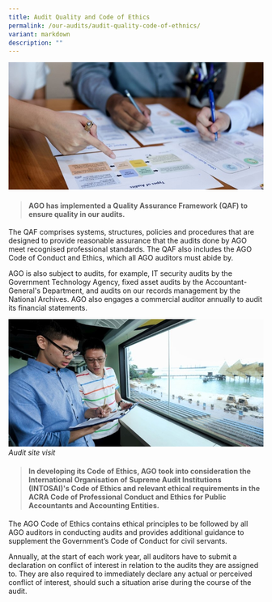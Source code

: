```yaml
---
title: Audit Quality and Code of Ethics
permalink: /our-audits/audit-quality-code-of-ethnics/
variant: markdown
description: ""
---
```

![](/images/Office%20shoot/lowres2Z0A6945_800x400.jpg)

> #### **AGO has implemented a Quality Assurance Framework (QAF) to ensure quality in our audits.** 

The QAF comprises systems, structures, policies and procedures that are designed to provide reasonable assurance that the audits done by AGO meet recognised professional standards. The QAF also includes the AGO Code of Conduct and Ethics, which all AGO auditors must abide by. 

AGO is also subject to audits, for example, IT security audits by the Government Technology Agency, fixed asset audits by the Accountant-General's Department, and audits on our records management by the National Archives. AGO also engages a commercial auditor annually to audit its financial statements.


![](/images/Sentosa%20Shoot/lowres2Z0A7604_800x400.jpg)
*Audit site visit*

> #### **In developing its Code of Ethics, AGO took into consideration the International Organisation of Supreme Audit Institutions (INTOSAI)'s Code of Ethics and relevant ethical requirements in the ACRA Code of Professional Conduct and Ethics for Public Accountants and Accounting Entities.**  

The AGO Code of Ethics contains ethical principles to be followed by all AGO auditors in conducting audits and provides additional guidance to supplement the Government’s Code of Conduct for civil servants.

Annually, at the start of each work year, all auditors have to submit a declaration on conflict of interest in relation to the audits they are assigned to. They are also required to immediately declare any actual or perceived conflict of interest, should such a situation arise during the course of the audit.
